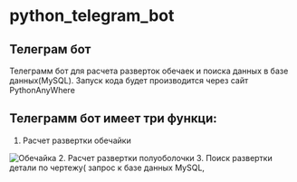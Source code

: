 # python_telegram_bot
## Телеграм бот
Телеграмм бот для расчета разверток обечаек и поиска данных в базе данных(MySQL). 
Запуск кода будет производится через сайт PythonAnyWhere
## Телеграмм бот имеет три функци:
1. Расчет развертки обечайки 
<image src="https://optimalmash.ru/upload/medialibrary/ed6/ed6566af4241020dd939bf847c42babd.png" alt="Обечайка">
2. Расчет развертки полуоболочки
3. Поиск развертки детали по чертежу( запрос к базе данных MySQL, 

